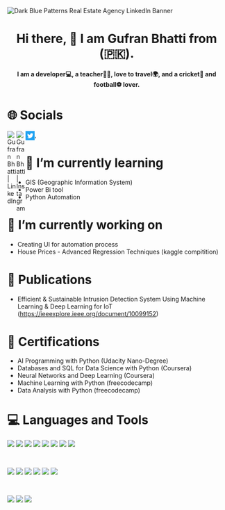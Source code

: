 ![Dark Blue Patterns Real Estate Agency LinkedIn Banner](https://github.com/GufranBhatti/GufranBhatti/assets/58569042/b9ed7534-d731-4b66-b82a-3dc7cf426aaf)


<h1 align="center">
Hi there, 👋 I am Gufran Bhatti from (🇵🇰).
</h1>
<h4 align = "center">
I am a developer💻, a teacher👨‍🏫, love to travel🌍, and a cricket🏏 and football⚽ lover.
</h4> 

# 🌐 Socials
<a href="https://www.linkedin.com/in/gufran-bhatti-80568822a/"><img align="left" src="https://raw.githubusercontent.com/yushi1007/yushi1007/main/images/linkedin.svg" alt="Gufran Bhatti | LinkedIn" width="21px"/></a>
<a href="https://www.instagram.com/gufran_bhatti/"><img align="left" src="https://raw.githubusercontent.com/yushi1007/yushi1007/main/images/instagram.svg" alt="Gufran Bhatti | Instagram" width="21px"/></a>
<a href="https://twitter.com/GufranBhatti"><img align="left" src="https://github.com/edent/SuperTinyIcons/blob/master/images/svg/twitter.svg"  width="21px"/></a>
,
# 🌱 I’m currently learning 
* GIS (Geographic Information System)
* Power Bi tool
* Python Automation

# 🔭 I’m currently working on
* Creating UI for automation process
* House Prices - Advanced Regression Techniques (kaggle compitition)

# 📃 Publications
* Efficient & Sustainable Intrusion Detection System Using Machine Learning & Deep Learning for IoT (https://ieeexplore.ieee.org/document/10099152)

# 🧾 Certifications
* AI Programming with Python (Udacity Nano-Degree)
* Databases and SQL for Data Science with Python (Coursera)
* Neural Networks and Deep Learning (Coursera)
* Machine Learning with Python (freecodecamp)
* Data Analysis with Python (freecodecamp)

# 💻 Languages and Tools
![](https://img.shields.io/badge/Code-Python-informational?style=flat&logo=python&color=61DAFB)
![](https://img.shields.io/badge/Lib-Tensorflow-informational?style=flat&logo=Tensorflow&color=E34F26)
![](https://img.shields.io/badge/Lib-ScikitLearn-informational?style=flat&logo=ScikitLearn&color=E34F26)
![](https://img.shields.io/badge/Lib-Streamlit-informational?style=flat&logo=Streamlit&color=E34F26)
![](https://img.shields.io/badge/Lib-Pandas-informational?style=flat&logo=Pandas&color=E34F26)
![](https://img.shields.io/badge/Code-SQL-informational?style=flat&logo=SQL&color=764ABC)
![](https://img.shields.io/badge/Code-Java-informational?style=flat&logo=Java&color=F7DF1E)
![](https://img.shields.io/badge/Code-CSharp-informational?style=flat&logo=CSharp&color=CC342D)

</br>

![](https://img.shields.io/badge/IDE-JupyterNotebook-informational?style=flat&logo=JupyterNotebook&color=CC0000)
![](https://img.shields.io/badge/IDE-DataSpell-informational?style=flat&logo=DataSpell&color=336791)
![](https://img.shields.io/badge/IDE-VisualStudio-informational?style=flat&logo=VisualStudio&color=7952B3)
![](https://img.shields.io/badge/IDE-VisualStudioCode-informational?style=flat&logo=VisualStudioCode&color=1572B6)
![](https://img.shields.io/badge/IDE-intelliJ-informational?style=flat&logo=intelliJ&color=DB7093)
![](https://img.shields.io/badge/IDE-Pycharm-informational?style=flat&logo=Pycharm&color=003B57)


</br>


![](https://img.shields.io/badge/Tool-Tableau-informational?style=flat&logo=Tableau&color=CB3837)
![](https://img.shields.io/badge/Tool-Zotero-informational?style=flat&logo=Zotero&color=CB3837)
![](https://img.shields.io/badge/Tool-Canva-informational?style=flat&logo=Canva&color=CB3837)


<!--
**GufranBhatti/GufranBhatti** is a ✨ _special_ ✨ repository because its `README.md` (this file) appears on your GitHub profile.

Here are some ideas to get you started:

- 🔭 I’m currently working on ...
- 🌱 I’m currently learning ...
- 👯 I’m looking to collaborate on ...
- 🤔 I’m looking for help with ...
- 💬 Ask me about ...
- 📫 How to reach me: ...
- 😄 Pronouns: ...
- ⚡ Fun fact: ...
-->
